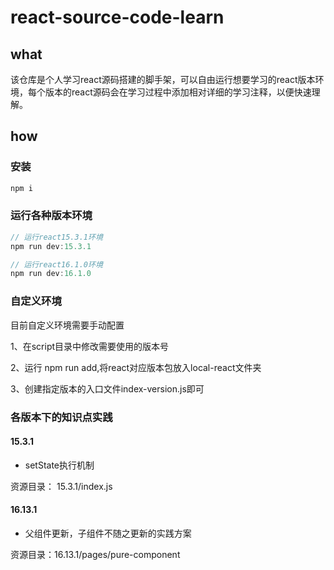# react-source-code-learn

## what

该仓库是个人学习react源码搭建的脚手架，可以自由运行想要学习的react版本环境，每个版本的react源码会在学习过程中添加相对详细的学习注释，以便快速理解。

## how

### 安装

```js
npm i
```

### 运行各种版本环境

```js
// 运行react15.3.1环境
npm run dev:15.3.1

// 运行react16.1.0环境
npm run dev:16.1.0
```

### 自定义环境

目前自定义环境需要手动配置

1、在script目录中修改需要使用的版本号

2、运行 npm run add,将react对应版本包放入local-react文件夹

3、创建指定版本的入口文件index-version.js即可

### 各版本下的知识点实践

#### 15.3.1

- setState执行机制

资源目录： 15.3.1/index.js

#### 16.13.1

- 父组件更新，子组件不随之更新的实践方案

资源目录：16.13.1/pages/pure-component
